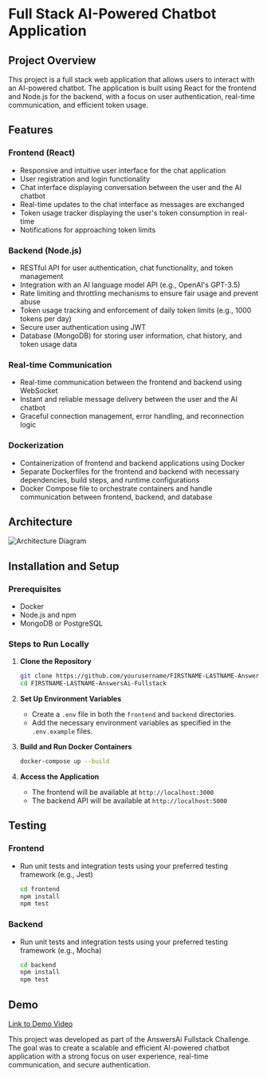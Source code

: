 # Full Stack AI-Powered Chatbot Application

## Project Overview

This project is a full stack web application that allows users to interact with an AI-powered chatbot. The application is built using React for the frontend and Node.js for the backend, with a focus on user authentication, real-time communication, and efficient token usage.

## Features

### Frontend (React)
- Responsive and intuitive user interface for the chat application
- User registration and login functionality
- Chat interface displaying conversation between the user and the AI chatbot
- Real-time updates to the chat interface as messages are exchanged
- Token usage tracker displaying the user's token consumption in real-time
- Notifications for approaching token limits

### Backend (Node.js)
- RESTful API for user authentication, chat functionality, and token management
- Integration with an AI language model API (e.g., OpenAI's GPT-3.5)
- Rate limiting and throttling mechanisms to ensure fair usage and prevent abuse
- Token usage tracking and enforcement of daily token limits (e.g., 1000 tokens per day)
- Secure user authentication using JWT
- Database (MongoDB) for storing user information, chat history, and token usage data

### Real-time Communication
- Real-time communication between the frontend and backend using WebSocket
- Instant and reliable message delivery between the user and the AI chatbot
- Graceful connection management, error handling, and reconnection logic

### Dockerization
- Containerization of frontend and backend applications using Docker
- Separate Dockerfiles for the frontend and backend with necessary dependencies, build steps, and runtime configurations
- Docker Compose file to orchestrate containers and handle communication between frontend, backend, and database

## Architecture

![Architecture Diagram](./path/to/architecture-diagram.png)  <!-- Replace with actual path to the diagram -->

## Installation and Setup

### Prerequisites
- Docker
- Node.js and npm
- MongoDB or PostgreSQL

### Steps to Run Locally

1. **Clone the Repository**
    ```bash
    git clone https://github.com/yourusername/FIRSTNAME-LASTNAME-AnswersAi-Fullstack.git
    cd FIRSTNAME-LASTNAME-AnswersAi-Fullstack
    ```

2. **Set Up Environment Variables**
    - Create a `.env` file in both the `frontend` and `backend` directories.
    - Add the necessary environment variables as specified in the `.env.example` files.

3. **Build and Run Docker Containers**
    ```bash
    docker-compose up --build
    ```

4. **Access the Application**
    - The frontend will be available at `http://localhost:3000`
    - The backend API will be available at `http://localhost:5000`

## Testing

### Frontend
- Run unit tests and integration tests using your preferred testing framework (e.g., Jest)
    ```bash
    cd frontend
    npm install
    npm test
    ```

### Backend
- Run unit tests and integration tests using your preferred testing framework (e.g., Mocha)
    ```bash
    cd backend
    npm install
    npm test
    ```


## Demo

[Link to Demo Video](https://drive.google.com/file/d/1hVmw7WOZfH_l-KIsFUM-cpBSU91f7gSt/view?usp=sharing)



This project was developed as part of the AnswersAi Fullstack Challenge. The goal was to create a scalable and efficient AI-powered chatbot application with a strong focus on user experience, real-time communication, and secure authentication.
